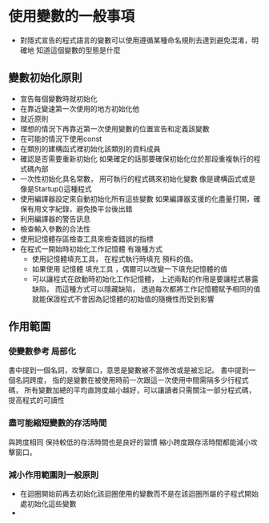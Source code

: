 # 使用變數的一般事項
- 對隱式宣告的程式語言的變數可以使用遵循某種命名規則去達到避免混淆，明確地 知道這個變數的型態是什麼
##  變數初始化原則
- 宣告每個變數時就初始化
- 在靠近變速第一次使用的地方初始化他
 - 就近原則
- 理想的情況下再靠近第一次使用變數的位置宣告和定義該變數
- 在可能的情況下使用const
- 在類別的建構函式裡初始化該類別的資料成員
- 確認是否需要重新初始化
    如果確定的話那要確保初始化位於那段重複執行的程式碼內部
- 一次性初始化具名常數， 用可執行的程式碼來初始化變數
像是建構函式或是像是Startup()這種程式
- 使用編譯器設定來自動初始化所有這些變數
    如果編譯器支援的化盡量打開，確保有用文字紀錄，避免換平台後出錯
- 利用編譯器的警告訊息
- 檢查輸入參數的合法性
- 使用記憶體存區檢查工具來檢查錯誤的指標
- 在程式一開始時初始化工作記憶體
    有幾種方式
    - 使用記憶體填充工具， 在程式執行時填充 預料的值。
    -  如果使用 記憶體 填充工具 ，偶爾可以改變一下填充記憶體的值
    - 可以讓程式在啟動時初始化工作記憶體， 上述兩點的作用是要讓程式暴露缺陷， 而這種方式可以隱藏缺陷， 透過每次都將工作記憶體賦予相同的值就能保證程式不會因為記憶體的初始值的隨機性而受到影響
 ##  作用範圍
 ### 使變數參考 局部化
 書中提到一個名詞，攻擊窗口，意思是變數被不當修改或是被忘記。
   書中提到一個名詞跨度， 指的是變數在被使用時前一次跟這一次使用中間需隔多少行程式碼， 所有變數加總的平均直誇度越小越好，可以讓讀者只需關注一部分程式碼，提高程式的可讀性
### 盡可能縮短變數的存活時間
 與跨度相同 保持較低的存活時間也是良好的習慣
 縮小跨度跟存活時間都能減小攻擊窗口。
 ### 減小作用範圍則一般原則
 - 在迴圈開始前再去初始化該迴圈使用的變數而不是在該迴圈所屬的子程式開始處初始化這些變數
 - 
<!--stackedit_data:
eyJoaXN0b3J5IjpbMTg4MDM5MzAzNywxNzgwNzkwMzIxLC0xOD
Y3MjY0NjUxLDE4ODM1MzgzNDcsMjA4NjM3ODk4NCwyMDMyNjYw
MjIsMTkwNzA0Mjg2NiwtOTkxNTA1MzUzLC0xMzkzODE4ODhdfQ
==
-->